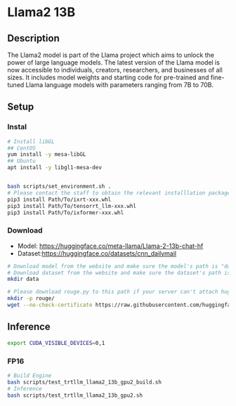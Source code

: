 # Llama2 13B

## Description

The Llama2 model is part of the Llama project which aims to unlock the power of large language models. The latest version of the Llama model is now accessible to individuals, creators, researchers, and businesses of all sizes. It includes model weights and starting code for pre-trained and fine-tuned Llama language models with parameters ranging from 7B to 70B.

## Setup

### Instal

```bash
# Install libGL
## CentOS
yum install -y mesa-libGL
## Ubuntu
apt install -y libgl1-mesa-dev


bash scripts/set_environment.sh .
# Please contact the staff to obtain the relevant installlation packages.
pip3 install Path/To/ixrt-xxx.whl
pip3 install Path/To/tensorrt_llm-xxx.whl
pip3 install Path/To/ixformer-xxx.whl
```

### Download

- Model: <https://huggingface.co/meta-llama/Llama-2-13b-chat-hf>
- Dataset:<https://huggingface.co/datasets/cnn_dailymail>

```bash
# Download model from the website and make sure the model's path is "data/llama2-13b-chat"
# Download dataset from the website and make sure the dataset's path is "data/datasets_cnn_dailymail"
mkdir data

# Please download rouge.py to this path if your server can't attach huggingface.co.
mkdir -p rouge/
wget --no-check-certificate https://raw.githubusercontent.com/huggingface/evaluate/main/metrics/rouge/rouge.py -P rouge
```

## Inference

```bash
export CUDA_VISIBLE_DEVICES=0,1

```

### FP16

```bash
# Build Engine
bash scripts/test_trtllm_llama2_13b_gpu2_build.sh
# Inference
bash scripts/test_trtllm_llama2_13b_gpu2.sh
```
